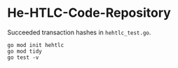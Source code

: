 # He-HTLC-Code-Repository

Succeeded transaction hashes in `hehtlc_test.go`.

```
go mod init hehtlc
go mod tidy
go test -v
```

